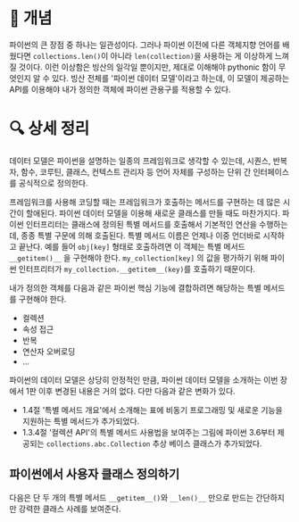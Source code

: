 <!-- Date: 2025-02-11 -->
<!-- Update Date: 2025-02-11 -->
<!-- File ID: 837653a0-e47d-41df-a6b0-656ef229711e -->
<!-- Author: Seoyeon Jang -->

# 📌 개념

파이썬의 큰 장점 중 하나는 일관성이다. 그러나 파이썬 이전에 다른 객체지향 언어를 배웠다면 `collections.len()`이 아니라 `len(collection)`을 사용하는 게 이상하게 느껴질 것이다. 이런
이상함은 빙산의 일각일 뿐이지만, 제대로 이해해야 pythonic 함이 무엇인지 알 수 있다. 빙산 전체를 '파이썬 데이터 모델'이라고 하는데, 이 모델이 제공하는 API를 이용해야 내가 정의한 객체에 파이썬
관용구를 적용할 수 있다.

# 🔍 상세 정리

데이터 모델은 파이썬을 설명하는 일종의 프레임워크로 생각할 수 있는데, 시퀀스, 반복자, 함수, 코루틴, 클래스, 컨텍스트 관리자 등 언어 자체를 구성하는 단위 간 인터페이스를 공식적으로 정의한다.

프레임워크를 사용해 코딩할 때는 프레임워크가 호출하는 메서드를 구현하는 데 많은 시간이 할애된다. 파이썬 데이터 모델을 이용해 새로운 클래스를 만들 때도 마찬가지다.
파이썬 인터프리터는 클래스에 정의된 특별 메서드를 호출해서 기본적인 연산을 수행하는데, 종종 특별 구문에 의해 호출된다.
특별 메서드 이름은 언제나 이중 언더바로 시작하고 끝난다. 예를 들어 `obj[key]` 형태로 호출하려면 이 객체는 특별 메서드 `__getitem()__` 을 구현해야 한다.
`my_collection[key]` 의 값을 평가하기 위해 파이썬 인터프리터가 `my_collection.__getitem__(key)`를 호출하기 때문이다.

내가 정의한 객체를 다음과 같은 파이썬 핵심 기능에 결합하려면 해당하는 특별 메서드를 구현해야 한다.

- 컬렉션
- 속성 접근
- 반복
- 연산자 오버로딩
- ...

파이썬의 데이터 모델은 상당히 안정적인 만큼, 파이썬 데이터 모델을 소개하는 이번 장에서 1판 이후 변경된 내용은 거의 없다. 다만 다음과 같은 변화가 있다.

- 1.4절 '특별 메서드 개요'에서 소개해는 표에 비동기 프로그래밍 및 새로운 기능을 지원하는 특별 메서드가 추가되었다.
- 1.3.4절 '컬렉션 API'의 특별 메서드 사용법을 보여주는 그림에 파이썬 3.6부터 제공되는 `collections.abc.Collection` 추상 베이스 클래스가 추가되었다.

## 파이썬에서 사용자 클래스 정의하기

다음은 단 두 개의 특별 메서드 `__getitem__()`와 `__len()__` 만으로 만드는 간단하지만 강력한 클래스 사례를 보여준다.

```python

```



